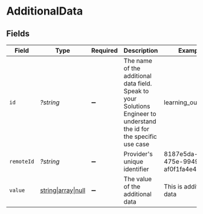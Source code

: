 # AdditionalData


## Fields

| Field                                                                                                                  | Type                                                                                                                   | Required                                                                                                               | Description                                                                                                            | Example                                                                                                                |
| ---------------------------------------------------------------------------------------------------------------------- | ---------------------------------------------------------------------------------------------------------------------- | ---------------------------------------------------------------------------------------------------------------------- | ---------------------------------------------------------------------------------------------------------------------- | ---------------------------------------------------------------------------------------------------------------------- |
| `id`                                                                                                                   | *?string*                                                                                                              | :heavy_minus_sign:                                                                                                     | The name of the additional data field. Speak to your Solutions Engineer to understand the id for the specific use case | learning_outcomes                                                                                                      |
| `remoteId`                                                                                                             | *?string*                                                                                                              | :heavy_minus_sign:                                                                                                     | Provider's unique identifier                                                                                           | 8187e5da-dc77-475e-9949-af0f1fa4e4e3                                                                                   |
| `value`                                                                                                                | [string\|array\|null](../../Models/Components/AdditionalDataValue.md)                                                  | :heavy_minus_sign:                                                                                                     | The value of the additional data                                                                                       | This is additional data                                                                                                |